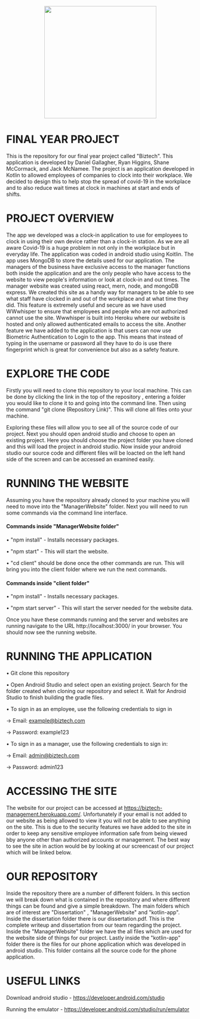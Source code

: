 <p align="center">
  <img width="300" height="300"src="https://i.ibb.co/6B5HKyK/logo-generator-for-a-mobile-gaming-company-with-a-lock-clipart-885c-el1.png">
</p>

# FINAL YEAR PROJECT
This is the repository for our final year project called "Biztech". This application is developed by Daniel Gallagher, Ryan Higgins, Shane McCormack, and Jack McNamee. The project is an application developed in Kotlin to allowed employees of companies to clock into their workplace. We decided to design this to help stop the spread of covid-19 in the workplace and to also reduce wait times at clock in machines at start and ends of shifts.

# PROJECT OVERVIEW
The app we developed was a clock-in application to use for employees to clock in using their own device rather than a clock-in station. As we are all aware Covid-19 is a huge problem in not only in the workplace but in everyday life. The application was coded in android studio using Koitlin. The app uses MongoDB to store the details used for our application. The managers of the business have exclusive access to the manager functions both inside the application and are the only people who have access to the website to view people's information or look at clock-in and out times.
The manager website was created using react, mern, node, and mongoDB express.  We created this site as a handy way for managers to be able to see what staff have clocked in and out of the workplace and at what time they did. This feature is extremely useful and secure as we have used WWwhisper to ensure that employees and people who are not authorized cannot use the site. Wwwhisper is built into Heroku where our website is hosted and only allowed authenticated emails to access the site. Another feature we have added to the application is that users can now use Biometric Authentication to Login to the app. This means that instead of typing in the username or password all they have to do is use there fingerprint which is great for convenience but also as a safety feature. 

# EXPLORE THE CODE
Firstly you will need to clone this repository to your local machine. This can be done by clicking the link in the top of the repository , entering a folder you would like to clone it to and going into the command line. Then using the command "git clone (Repository Link)". This will clone all files onto your machine.

Exploring these files will allow you to see all of the source code of our project. Next you should open android studio and choose to open an existing project. Here you should choose the project folder you have cloned and this will load the project in android studio. Now inside your android studio our source code and different files will be loacted on the left hand side of the screen and can be accessed an examined easily.

# RUNNING THE WEBSITE
Assuming you have the repository already cloned to your machine you will need to move into the "ManagerWebsite" folder. Next you will need to run some commands via the command line interface. 
#### Commands inside "ManagerWebsite folder"
• "npm install" - Installs necessary packages.

• "npm start" - This will start the website.

• "cd client" should be done once the other commands are run. This will bring you into the client folder where we run the next commands.
#### Commands inside "client folder"

• "npm install" - Installs necessary packages.

• "npm start server" - This will start the server needed for the website data.

Once you have these commands running and the server and websites are running navigate to the URL http://localhost:3000/ in your browser. You should now see the running website.

# RUNNING THE APPLICATION

• Git clone this repository

• Open Android Studio and select open an existing project. Search for the folder created when cloning our repository and select it. Wait for Android Studio to finish building the gradle files.

• To sign in as an employee, use the following credentials to sign in
  
  -> Email: example@biztech.com 
  
  -> Password: example123

• To sign in as a manager, use the following credentials to sign in: 
    
  -> Email: admin@biztech.com 
  
  -> Password: admin123

# ACCESSING THE SITE
The website for our project can be accessed at https://biztech-management.herokuapp.com/. Unfortunately if your email is not added to our website as being allowed to view it you will not be able to see anything on the site. This is due to the security features we have added to the site in order to keep any sensitive employee information safe from being viewed bby anyone other than authorized accounts or management. The best way to see the site in action would be by looking at our screencast of our project which will be linked below.

# OUR REPOSITORY
Inside the repository there are a number of different folders. In this section we will break down what is contained in the repository and where different things can be found and give a simple breakdown. The main folders which are of interest are "Dissertation" , "ManagerWebsite" and "kotlin-app". Inside the dissertation folder there is our dissertation.pdf. This is the complete writeup and dissertation from our team regarding the project. Inside the "ManagerWebsite" folder we have the all files which are used for the website side of things for our project. Lastly inside the "kotlin-app" folder there is the files for our phone application which was developed in android studio. This folder contains all the source code for the phone application.

# USEFUL LINKS
Download android studio - https://developer.android.com/studio

Running the emulator - https://developer.android.com/studio/run/emulator
